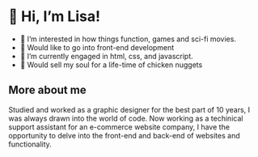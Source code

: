 # 👋 Hi, I’m Lisa! #
- 👀 I’m interested in how things function, games and sci-fi movies.
- 🤞 Would like to go into front-end development
- 🌱 I’m currently engaged in html, css, and javascript.
- 🍗 Would sell my soul for a life-time of chicken nuggets

<!---
lisagriggs/lisagriggs is a ✨ special ✨ repository because its `README.md` (this file) appears on your GitHub profile.
You can click the Preview link to take a look at your changes.
--->

## More about me ##
Studied and worked as a graphic designer for the best part of 10 years, I was always drawn into the world of code. Now working as a techinical support assistant for an e-commerce website company, I have the opportunity to delve into the front-end and back-end of websites and functionality.

